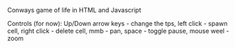 Conways game of life in HTML and Javascript

Controls (for now):
  Up/Down arrow keys - change the tps,
  left click - spawn cell,
  right click - delete cell,
  mmb - pan,
  space - toggle pause,
  mouse weel - zoom
